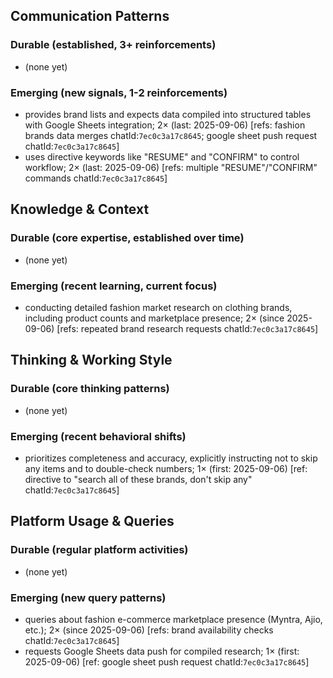 ## Communication Patterns
### Durable (established, 3+ reinforcements)
- (none yet)

### Emerging (new signals, 1-2 reinforcements)
- provides brand lists and expects data compiled into structured tables with Google Sheets integration; 2× (last: 2025-09-06) [refs: fashion brands data merges chatId:`7ec0c3a17c8645`; google sheet push request chatId:`7ec0c3a17c8645`]
- uses directive keywords like "RESUME" and "CONFIRM" to control workflow; 2× (last: 2025-09-06) [refs: multiple "RESUME"/"CONFIRM" commands chatId:`7ec0c3a17c8645`]

## Knowledge & Context
### Durable (core expertise, established over time)
- (none yet)

### Emerging (recent learning, current focus)  
- conducting detailed fashion market research on clothing brands, including product counts and marketplace presence; 2× (since 2025-09-06) [refs: repeated brand research requests chatId:`7ec0c3a17c8645`]

## Thinking & Working Style
### Durable (core thinking patterns)
- (none yet)

### Emerging (recent behavioral shifts)
- prioritizes completeness and accuracy, explicitly instructing not to skip any items and to double-check numbers; 1× (first: 2025-09-06) [ref: directive to "search all of these brands, don't skip any" chatId:`7ec0c3a17c8645`]

## Platform Usage & Queries
### Durable (regular platform activities)
- (none yet)

### Emerging (new query patterns)
- queries about fashion e-commerce marketplace presence (Myntra, Ajio, etc.); 2× (since 2025-09-06) [refs: brand availability checks chatId:`7ec0c3a17c8645`]
- requests Google Sheets data push for compiled research; 1× (first: 2025-09-06) [ref: google sheet push request chatId:`7ec0c3a17c8645`]
